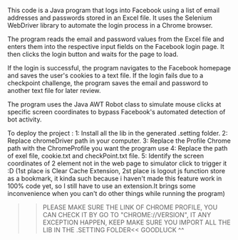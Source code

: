 This code is a Java program that logs into Facebook using a list of email addresses and passwords stored in an Excel file. It uses the Selenium WebDriver library to automate the login process in a Chrome browser.

The program reads the email and password values from the Excel file and enters them into the respective input fields on the Facebook login page. It then clicks the login button and waits for the page to load.

If the login is successful, the program navigates to the Facebook homepage and saves the user's cookies to a text file. If the login fails due to a checkpoint challenge, the program saves the email and password to another text file for later review.

The program uses the Java AWT Robot class to simulate mouse clicks at specific screen coordinates to bypass Facebook's automated detection of bot activity.

To deploy the project :
1: Install all the lib in the generated .setting folder.
2: Replace chromeDriver path in your computer.
3: Replace the Profile Chrome path with the ChromeProfile you want the program use
4: Replace the path of exel file, cookie.txt and checkPoint.txt file.
5: Identify the screen coordinates of 2 element not in the web page to simulator click to trigger it :D (1st place is Clear Cache Extension, 2st place is logout js function store as a bookmark, it kinda such because i haven't made this feature work in 100% code yet, so I still have to use an extension.It brings some inconvenience when you can't do other things while running the program) 
>>PLEASE MAKE SURE THE LINK OF CHROME PROFILE, YOU CAN CHECK IT BY GO TO "CHROME://VERSION", IT ANY EXCEPTION HAPPEN, KEEP MAKE SURE YOU IMPORT ALL THE LIB IN THE .SETTING FOLDER<<
GOODLUCK ^^

